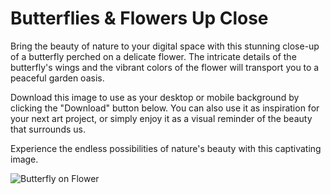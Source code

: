 <!--font:Poppins-->

# Butterflies & Flowers Up Close

Bring the beauty of nature to your digital space with this stunning close-up of a butterfly perched on a delicate flower. The intricate details of the butterfly's wings and the vibrant colors of the flower will transport you to a peaceful garden oasis.

Download this image to use as your desktop or mobile background by clicking the "Download" button below. You can also use it as inspiration for your next art project, or simply enjoy it as a visual reminder of the beauty that surrounds us.

Experience the endless possibilities of nature's beauty with this captivating image.

![Butterfly on Flower](https://example.com/butterfly-flower.jpg)

<!--

Write me markdown content of website with wallpaper:

"A close-up of a butterfly on a flower"

The header of the page should not be copy of the text but rather a real content of the website which is using this wallpaper.


---


# Butterfly and Flower Wallpaper

Decorate your desktop or mobile screen with this stunning close-up of a butterfly on a flower. The vibrant colors and intricate details of the butterfly's wings and the delicate petals of the flower will bring a touch of nature to your digital space.

To download the wallpaper, simply click the "Download" button below and save the image to your device. You can then set it as your wallpaper or lock screen background to enjoy the beauty of nature every time you use your device.

Download now and add a splash of color and life to your digital world! 

![Butterfly on Flower](https://example.com/butterfly-flower-wallpaper.jpg)


---


Heading should not include word "wallpaper". The website should not be about the wallpaper itself, wallpaper is just a related background, rewrite whole content.


---


# Discover the Beauty of Nature with a Close-Up of a Butterfly on a Flower

Immerse yourself in the wonders of nature with this stunning close-up of a butterfly perched on a delicate flower. The intricate details of the butterfly's wings and the vibrant colors of the flower will transport you to a peaceful garden oasis.

Use this image as your desktop or mobile background to bring a touch of nature to your digital space. Simply click the "Download" button below to save the image to your device and set it as your wallpaper or lock screen background.

But why stop at just a wallpaper? Use this beautiful image as inspiration for your next art project, or simply enjoy it as a visual reminder of the beauty that surrounds us.

Download now and discover the endless possibilities of nature's beauty! 

![Butterfly on Flower](https://example.com/butterfly-flower.jpg)


---


Heading is too long, rewrite whole content.


---


# Butterfly and Flower: A Stunning Close-Up of Nature's Beauty

Experience the breathtaking beauty of nature with this stunning close-up of a butterfly perched on a delicate flower. The intricate details of the butterfly's wings and the vibrant colors of the flower will transport you to a peaceful garden oasis.

Use this image as your desktop or mobile background to bring a touch of nature to your digital space. Simply click the "Download" button below to save the image to your device and set it as your wallpaper or lock screen background.

But why stop at just a wallpaper? Let this beautiful image inspire you to explore the outdoors, take up photography, or simply appreciate the natural world around us.

Download now and discover the endless possibilities of nature's beauty! 

![Butterfly on Flower](https://example.com/butterfly-flower.jpg)


---


Heading is too long, rewrite whole content.


---


# Discover the Beauty of Nature with a Butterfly and Flower Close-Up

Bring the beauty of nature to your digital space with this stunning close-up of a butterfly perched on a delicate flower. The intricate details of the butterfly's wings and the vibrant colors of the flower will transport you to a peaceful garden oasis.

Download this image to use as your desktop or mobile background by clicking the "Download" button below. You can also use it as inspiration for your next art project, or simply enjoy it as a visual reminder of the beauty that surrounds us.

Experience the endless possibilities of nature's beauty with this captivating image.

![Butterfly on Flower](https://example.com/butterfly-flower.jpg)


---


Write me a Google font which is best fitting for the website.

Pick from the list:
- Dancing Script
- Montserrat
- Open Sans
- Playfair Display
- Barlow Condensed
- Poppins
- Lobster
- Roboto
- Exo 2
- Inter
- Alegreya
- Futura
- IBM Plex Sans
- Great Vibes
- Raleway
- Orbitron
- Lato


Write just the font name nothing else.


---


Poppins

-->
